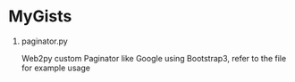 # MyGists

1. paginator.py

   Web2py custom Paginator like Google using Bootstrap3, refer to the file for example usage
   
